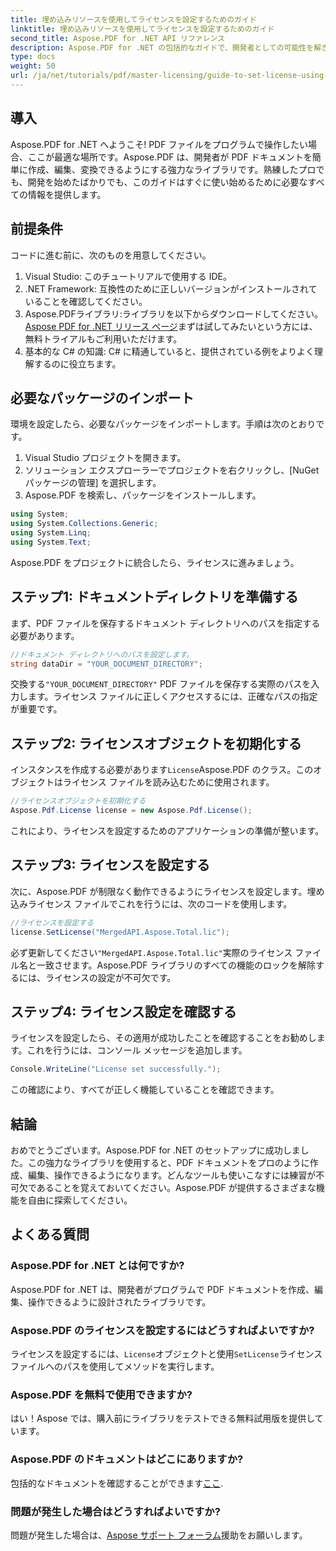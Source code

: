 ```yaml
---
title: 埋め込みリソースを使用してライセンスを設定するためのガイド
linktitle: 埋め込みリソースを使用してライセンスを設定するためのガイド
second_title: Aspose.PDF for .NET API リファレンス
description: Aspose.PDF for .NET の包括的なガイドで、開発者としての可能性を解き放ちましょう。プログラムで PDF ドキュメントを簡単に作成、編集、操作する方法を学びます。このチュートリアルでは、前提条件と手順ごとの手順について説明します。
type: docs
weight: 50
url: /ja/net/tutorials/pdf/master-licensing/guide-to-set-license-using-embedded-resource/
---
```

## 導入

Aspose.PDF for .NET へようこそ! PDF ファイルをプログラムで操作したい場合、ここが最適な場所です。Aspose.PDF は、開発者が PDF ドキュメントを簡単に作成、編集、変換できるようにする強力なライブラリです。熟練したプロでも、開発を始めたばかりでも、このガイドはすぐに使い始めるために必要なすべての情報を提供します。

## 前提条件

コードに進む前に、次のものを用意してください。

1. Visual Studio: このチュートリアルで使用する IDE。
2. .NET Framework: 互換性のために正しいバージョンがインストールされていることを確認してください。
3.  Aspose.PDFライブラリ:ライブラリを以下からダウンロードしてください。[Aspose PDF for .NET リリース ページ](https://releases.aspose.com/pdf/net/)まずは試してみたいという方には、無料トライアルもご利用いただけます。
4. 基本的な C# の知識: C# に精通していると、提供されている例をよりよく理解するのに役立ちます。

## 必要なパッケージのインポート

環境を設定したら、必要なパッケージをインポートします。手順は次のとおりです。

1. Visual Studio プロジェクトを開きます。
2. ソリューション エクスプローラーでプロジェクトを右クリックし、[NuGet パッケージの管理] を選択します。
3. Aspose.PDF を検索し、パッケージをインストールします。

```csharp
using System;
using System.Collections.Generic;
using System.Linq;
using System.Text;
```

Aspose.PDF をプロジェクトに統合したら、ライセンスに進みましょう。

## ステップ1: ドキュメントディレクトリを準備する

まず、PDF ファイルを保存するドキュメント ディレクトリへのパスを指定する必要があります。

```csharp
//ドキュメント ディレクトリへのパスを設定します。
string dataDir = "YOUR_DOCUMENT_DIRECTORY";
```

交換する`"YOUR_DOCUMENT_DIRECTORY"` PDF ファイルを保存する実際のパスを入力します。ライセンス ファイルに正しくアクセスするには、正確なパスの指定が重要です。

## ステップ2: ライセンスオブジェクトを初期化する

インスタンスを作成する必要があります`License`Aspose.PDF のクラス。このオブジェクトはライセンス ファイルを読み込むために使用されます。

```csharp
//ライセンスオブジェクトを初期化する
Aspose.Pdf.License license = new Aspose.Pdf.License();
```

これにより、ライセンスを設定するためのアプリケーションの準備が整います。

## ステップ3: ライセンスを設定する

次に、Aspose.PDF が制限なく動作できるようにライセンスを設定します。埋め込みライセンス ファイルでこれを行うには、次のコードを使用します。

```csharp
//ライセンスを設定する
license.SetLicense("MergedAPI.Aspose.Total.lic");
```

必ず更新してください`"MergedAPI.Aspose.Total.lic"`実際のライセンス ファイル名と一致させます。Aspose.PDF ライブラリのすべての機能のロックを解除するには、ライセンスの設定が不可欠です。

## ステップ4: ライセンス設定を確認する

ライセンスを設定したら、その適用が成功したことを確認することをお勧めします。これを行うには、コンソール メッセージを追加します。

```csharp
Console.WriteLine("License set successfully.");
```

この確認により、すべてが正しく機能していることを確認できます。

## 結論

おめでとうございます。Aspose.PDF for .NET のセットアップに成功しました。この強力なライブラリを使用すると、PDF ドキュメントをプロのように作成、編集、操作できるようになります。どんなツールも使いこなすには練習が不可欠であることを覚えておいてください。Aspose.PDF が提供するさまざまな機能を自由に探索してください。

## よくある質問

### Aspose.PDF for .NET とは何ですか?
Aspose.PDF for .NET は、開発者がプログラムで PDF ドキュメントを作成、編集、操作できるように設計されたライブラリです。

### Aspose.PDF のライセンスを設定するにはどうすればよいですか?
ライセンスを設定するには、`License`オブジェクトと使用`SetLicense`ライセンス ファイルへのパスを使用してメソッドを実行します。

### Aspose.PDF を無料で使用できますか?
はい！Aspose では、購入前にライブラリをテストできる無料試用版を提供しています。

### Aspose.PDF のドキュメントはどこにありますか?
包括的なドキュメントを確認することができます[ここ](https://reference.aspose.com/pdf/net/).

### 問題が発生した場合はどうすればよいですか?
問題が発生した場合は、[Aspose サポート フォーラム](https://forum.aspose.com/c/pdf/10)援助をお願いします。